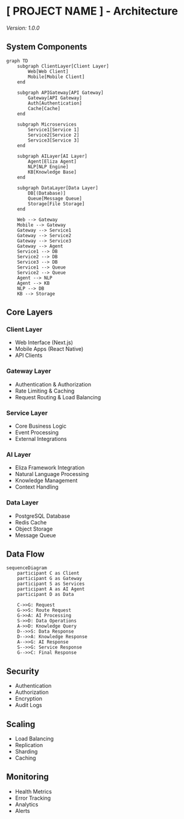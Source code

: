 # [ PROJECT NAME ] - Architecture
*Version: 1.0.0*

## System Components

```mermaid
graph TD
    subgraph ClientLayer[Client Layer]
        Web[Web Client]
        Mobile[Mobile Client]
    end

    subgraph APIGateway[API Gateway]
        Gateway[API Gateway]
        Auth[Authentication]
        Cache[Cache]
    end

    subgraph Microservices
        Service1[Service 1]
        Service2[Service 2]
        Service3[Service 3]
    end

    subgraph AILayer[AI Layer]
        Agent[Eliza Agent]
        NLP[NLP Engine]
        KB[Knowledge Base]
    end

    subgraph DataLayer[Data Layer]
        DB[(Database)]
        Queue[Message Queue]
        Storage[File Storage]
    end

    Web --> Gateway
    Mobile --> Gateway
    Gateway --> Service1
    Gateway --> Service2
    Gateway --> Service3
    Gateway --> Agent
    Service1 --> DB
    Service2 --> DB
    Service3 --> DB
    Service1 --> Queue
    Service2 --> Queue
    Agent --> NLP
    Agent --> KB
    NLP --> DB
    KB --> Storage
```

## Core Layers

### Client Layer
- Web Interface (Next.js)
- Mobile Apps (React Native)
- API Clients

### Gateway Layer
- Authentication & Authorization
- Rate Limiting & Caching
- Request Routing & Load Balancing

### Service Layer
- Core Business Logic
- Event Processing
- External Integrations

### AI Layer
- Eliza Framework Integration
- Natural Language Processing
- Knowledge Management
- Context Handling

### Data Layer
- PostgreSQL Database
- Redis Cache
- Object Storage
- Message Queue

## Data Flow

```mermaid
sequenceDiagram
    participant C as Client
    participant G as Gateway
    participant S as Services
    participant A as AI Agent
    participant D as Data

    C->>G: Request
    G->>S: Route Request
    G->>A: AI Processing
    S->>D: Data Operations
    A->>D: Knowledge Query
    D-->>S: Data Response
    D-->>A: Knowledge Response
    A-->>G: AI Response
    S-->>G: Service Response
    G-->>C: Final Response
```

## Security
- Authentication
- Authorization
- Encryption
- Audit Logs

## Scaling
- Load Balancing
- Replication
- Sharding
- Caching

## Monitoring
- Health Metrics
- Error Tracking
- Analytics
- Alerts
